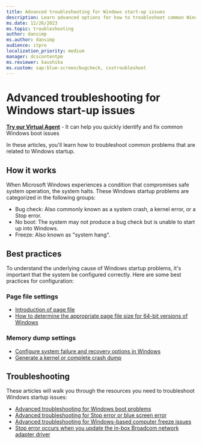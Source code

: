 ```yaml
---
title: Advanced troubleshooting for Windows start-up issues
description: Learn advanced options for how to troubleshoot common Windows start-up issues, like system crashes and freezes.
ms.date: 12/26/2023
ms.topic: troubleshooting
author: dansimp
ms.author: dansimp
audience: itpro
localization_priority: medium
manager: dcscontentpm
ms.reviewer: kaushika
ms.custom: sap:blue-screen/bugcheck, csstroubleshoot
---
```


# Advanced troubleshooting for Windows start-up issues

<p class="alert is-flex is-primary"><span class="has-padding-left-medium has-padding-top-extra-small"><a class="button is-primary" href="https://vsa.services.microsoft.com/v1.0/?partnerId=7d74cf73-5217-4008-833f-87a1a278f2cb&flowId=DMC&initialQuery=31806273" target='_blank'><b>Try our Virtual Agent</b></a></span><span class="has-padding-small"> - It can help you quickly identify and fix common Windows boot issues</span>

In these articles, you'll learn how to troubleshoot common problems that are related to Windows startup.

## How it works

When Microsoft Windows experiences a condition that compromises safe system operation, the system halts. These Windows startup problems are categorized in the following groups:

- Bug check: Also commonly known as a system crash, a kernel error, or a Stop error.
- No boot: The system may not produce a bug check but is unable to start up into Windows.
- Freeze: Also known as "system hang".
  
## Best practices

To understand the underlying cause of Windows startup problems, it's important that the system be configured correctly. Here are some best practices for configuration:

### Page file settings

- [Introduction of page file](introduction-to-the-page-file.md)
- [How to determine the appropriate page file size for 64-bit versions of Windows](how-to-determine-the-appropriate-page-file-size-for-64-bit-versions-of-windows.md)

### Memory dump settings

- [Configure system failure and recovery options in Windows](configure-system-failure-and-recovery-options.md)
- [Generate a kernel or complete crash dump](generate-a-kernel-or-complete-crash-dump.md)

## Troubleshooting  

These articles will walk you through the resources you need to troubleshoot Windows startup issues:

- [Advanced troubleshooting for Windows boot problems](./windows-boot-issues-troubleshooting.md)
- [Advanced troubleshooting for Stop error or blue screen error](./stop-error-or-blue-screen-error-troubleshooting.md)
- [Advanced troubleshooting for Windows-based computer freeze issues](./windows-based-computer-freeze-troubleshooting.md)
- [Stop error occurs when you update the in-box Broadcom network adapter driver](stop-error-broadcom-network-driver-update.md)
